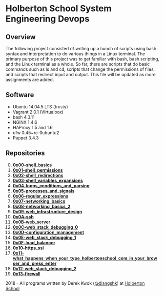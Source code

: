 # Holberton School System Engineering Devops

## Overview
The following project consisted of writing up a bunch of scripts using bash syntax and interpretation to do various things in a Linux terminal. The primary purpose of this project was to get familiar with bash, bash scripting, and the Linux terminal as a whole. So far, there are scripts that do basic commands such as ls and cd, scripts that change the permissions of files, and scripts that redirect input and output. This file will be updated as more assignments are added.

## Software
* Ubuntu 14.04.5 LTS (trusty)
* Vagrant 2.0.1 (Virtualbox)
* bash 4.3.11
* NGINX 1.4.6
* HAProxy 1.5 and 1.6
* ufw 0.45~rc-0ubuntu2
* Puppet 3.4.3

## Repositories
0. **[0x00-shell_basics](https://github.com/dkwok94/holberton-system_engineering-devops/tree/master/0x00-shell_basics)**
1. **[0x01-shell_permissions](https://github.com/dkwok94/holberton-system_engineering-devops/tree/master/0x01-shell_permissions)**
2. **[0x02-shell_redirections](https://github.com/dkwok94/holberton-system_engineering-devops/tree/master/0x02-shell_redirections)**
3. **[0x03-shell_variables_expansions](https://github.com/dkwok94/holberton-system_engineering-devops/tree/master/0x03-shell_variables_expansions)**
4. **[0x04-loops_conditions_and_parsing](https://github.com/dkwok94/holberton-system_engineering-devops/tree/master/0x04-loops_conditions_and_parsing)**
5. **[0x05-processes_and_signals](https://github.com/dkwok94/holberton-system_engineering-devops/tree/master/0x05-processes_and_signals)**
6. **[0x06-regular_expressions](https://github.com/dkwok94/holberton-system_engineering-devops/tree/master/0x06-regular_expressions)**
7. **[0x07-networking_basics](https://github.com/dkwok94/holberton-system_engineering-devops/tree/master/0x07-networking_basics)**
8. **[0x08-networking_basics_2](https://github.com/dkwok94/holberton-system_engineering-devops/tree/master/0x08-networking_basics_2)**
9. **[0x09-web_infrastructure_design](https://github.com/dkwok94/holberton-system_engineering-devops/tree/master/0x09-web_infrastructure_design)**
10. **[0x0A-ssh](https://github.com/dkwok94/holberton-system_engineering-devops/tree/master/0x0A-ssh)**
11. **[0x0B-web_server](https://github.com/dkwok94/holberton-system_engineering-devops/tree/master/0x0B-web_server)**
12. **[0x0C-web_stack_debugging_0](https://github.com/dkwok94/holberton-system_engineering-devops/tree/master/0x0C-web_stack_debugging_0)**
13. **[0x0D-configuration_management](https://github.com/dkwok94/holberton-system_engineering-devops/tree/master/0x0D-configuration_management)**
14. **[0x0E-web_stack_debugging_1](https://github.com/dkwok94/holberton-system_engineering-devops/tree/master/0x0E-web_stack_debugging_1)**
15. **[0x0F-load_balancer](https://github.com/dkwok94/holberton-system_engineering-devops/tree/master/0x0F-load_balancer)**
16. **[0x10-https_ssl](https://github.com/dkwok94/holberton-system_engineering-devops/tree/master/0x10-https_ssl)**
17. **[0x11-what_happens_when_your_type_holbertonschool_com_in_your_browser_and_press_enter](https://github.com/dkwok94/holberton-system_engineering-devops/tree/master/0x11-what_happens_when_your_type_holbertonschool_com_in_your_browser_and_press_enter)**
18. **[0x12-web_stack_debugging_2](https://github.com/dkwok94/holberton-system_engineering-devops/tree/master/0x12-web_stack_debugging_2)**
19. **[0x13-firewall](https://github.com/dkwok94/holberton-system_engineering-devops/tree/master/0x13-firewall)**

2018 - All programs written by Derek Kwok ([@dlangshk](https://twitter.com/dlangshk)) at [Holberton School](https://www.holbertonschool.com/)